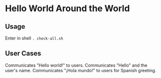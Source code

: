 # Hello World Around the World

## Usage
Enter in shell `. check-all.sh`

## User Cases
Communicates "Hello world!" to users.
Communicates "Hello" and the user's name.
Communicates "¡Hola mundo!" to users for Spanish greeting.
